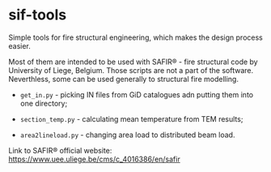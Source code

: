 # sif-tools
Simple tools for fire structural engineering, which makes the design process easier.

Most of them are intended to be used with SAFIR® - fire structural code by University of Liege, Belgium.
Those scripts are not a part of the software. Neverthless, some can be used generally to structural fire modelling.


* `get_in.py` - picking IN files from GiD catalogues adn putting them into one directory;

* `section_temp.py` - calculating mean temperature from TEM results;

* `area2lineload.py` - changing area load to distributed beam load.


Link to SAFIR® official website: https://www.uee.uliege.be/cms/c_4016386/en/safir


